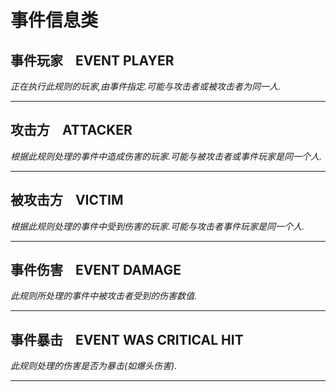# 事件信息类

## 事件玩家    EVENT PLAYER

_正在执行此规则的玩家,由事件指定.可能与攻击者或被攻击者为同一人._

---

## 攻击方    ATTACKER
_根据此规则处理的事件中造成伤害的玩家.可能与被攻击者或事件玩家是同一个人._ 

---

## 被攻击方    VICTIM
_根据此规则处理的事件中受到伤害的玩家.可能与攻击者事件玩家是同一个人._ 

---

## 事件伤害    EVENT DAMAGE

_此规则所处理的事件中被攻击者受到的伤害数值._

---

## 事件暴击    EVENT WAS CRITICAL HIT

_此规则处理的伤害是否为暴击(如爆头伤害)._

---

